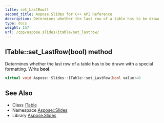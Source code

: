 ```yaml
---
title: set_LastRow()
second_title: Aspose.Slides for C++ API Reference
description: Determines whether the last row of a table has to be drawn with a special formatting. Write bool.
type: docs
weight: 157
url: /cpp/aspose.slides/itable/set_lastrow/
---
```

## ITable::set_LastRow(bool) method


Determines whether the last row of a table has to be drawn with a special formatting. Write **bool**.

```cpp
virtual void Aspose::Slides::ITable::set_LastRow(bool value)=0
```

## See Also

* Class [ITable](./)
* Namespace [Aspose::Slides](../)
* Library [Aspose.Slides](../../)